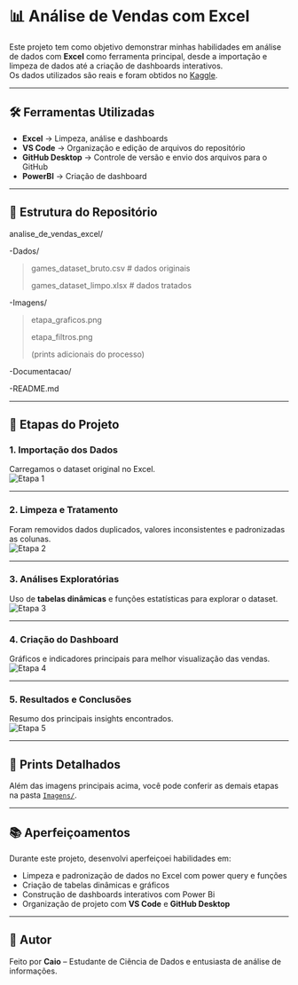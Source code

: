 # 📊 Análise de Vendas com Excel

Este projeto tem como objetivo demonstrar minhas habilidades em análise de dados com **Excel** como ferramenta principal, desde a importação e limpeza de dados até a criação de dashboards interativos.  
Os dados utilizados são reais e foram obtidos no [Kaggle](https://www.kaggle.com/).

---

## 🛠️ Ferramentas Utilizadas
- **Excel** → Limpeza, análise e dashboards  
- **VS Code** → Organização e edição de arquivos do repositório  
- **GitHub Desktop** → Controle de versão e envio dos arquivos para o GitHub 
- **PowerBI** → Criação de dashboard 

---

## 📂 Estrutura do Repositório

analise_de_vendas_excel/

 -Dados/ 
 <blockquote>
   games_dataset_bruto.csv # dados originais
 
   games_dataset_limpo.xlsx # dados tratados
 </blockquote>
 
 -Imagens/
 <blockquote>
   etapa_graficos.png
 
   etapa_filtros.png
 
  (prints adicionais do processo)
 </blockquote>
 
 -Documentacao/
 
 
 -README.md

---

## 🚀 Etapas do Projeto

### 1. Importação dos Dados
Carregamos o dataset original no Excel.  
![Etapa 1](../Imagens/etapa1_importacao.png)

---

### 2. Limpeza e Tratamento
Foram removidos dados duplicados, valores inconsistentes e padronizadas as colunas.  
![Etapa 2](../Imagens/etapa2_limpeza.png)

---

### 3. Análises Exploratórias
Uso de **tabelas dinâmicas** e funções estatísticas para explorar o dataset.  
![Etapa 3](../Imagens/etapa3_tabeladinamica.png)

---

### 4. Criação do Dashboard
Gráficos e indicadores principais para melhor visualização das vendas.  
![Etapa 4](../Imagens/etapa4_dashboard.png)

---

### 5. Resultados e Conclusões
Resumo dos principais insights encontrados.  
![Etapa 5](../Imagens/etapa5_resultados.png)

---

## 📸 Prints Detalhados
Além das imagens principais acima, você pode conferir as demais etapas na pasta [`Imagens/`](../Imagens).

---

## 📚 Aperfeiçoamentos
Durante este projeto, desenvolvi aperfeiçoei habilidades em:
- Limpeza e padronização de dados no Excel com power query e funções 
- Criação de tabelas dinâmicas e gráficos  
- Construção de dashboards interativos com Power Bi
- Organização de projeto com **VS Code** e **GitHub Desktop**  

---

## 👤 Autor
Feito por **Caio** – Estudante de Ciência de Dados e entusiasta de análise de informações.  

